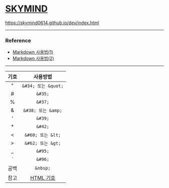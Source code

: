 # [SKYMIND](https://skymind0614.github.io/dev/index.html)
https://skymind0614.github.io/dev/index.html

---
### Reference
- [Markdown 사용법(1)](https://gist.github.com/ihoneymon/652be052a0727ad59601)
- [Markdown 사용법(2)](https://simhyejin.github.io/2016/06/30/Markdown-syntax/)
---

| 기호 | 사용방법 |
| :---------: | :---------: |
| &#34; |`&#34; 또는 &quot;` |
| &#35; |`&#35;` |
| &#37; |`&#37;` |
| &#38; |`&#38; 또는 &amp;` |
| &#39; |`&#39;` |
| &#42; |`&#42;` |
| &#60; |`&#60; 또는 &lt;` |
| &#62; |`&#62; 또는 &gt;` |
| &#95; |`&#95;` |
| &#96; |`&#96;` |
| 공백 |`&nbsp;` |
| 참고 |[HTML 기호](http://www.umsiko.co.za/links/specchar.html)|
